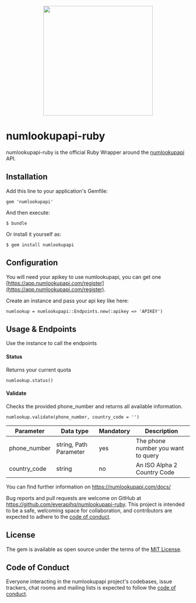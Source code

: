 <p align="center">
<img src="https://app.numlookupapi.com/img/logo/numlookupapi.png" width="300"/>
</p>

# numlookupapi-ruby

numlookupapi-ruby is the official Ruby Wrapper around the [numlookupapi](https://app.numlookupapi.com) API.

## Installation

Add this line to your application's Gemfile:

    gem 'numlookupapi'

And then execute:

    $ bundle

Or install it yourself as:

    $ gem install numlookupapi

## Configuration

You will need your apikey to use numlookupapi, you can get one [https://app.numlookupapi.com/register](https://app.numlookupapi.com/register).

Create an instance and pass your api key like here:

    numlookup = numlookupapi::Endpoints.new(:apikey => 'APIKEY')

## Usage & Endpoints

Use the instance to call the endpoints

#### Status
Returns your current quota

    numlookup.status()

#### Validate
Checks the provided phone_number and returns all available information.

    numlookup.validate(phone_number, country_code = '')

  | Parameter | Data type | Mandatory | Description |
  | --- | ----------- | --- | ----------- |
  | phone_number | string, Path Parameter | yes | The phone number you want to query |
  | country_code | string | no | An ISO Alpha 2 Country Code |


You can find further information on https://numlookupapi.com/docs/

Bug reports and pull requests are welcome on GitHub at https://github.com/everapihq/numlookupapi-ruby. This project is intended to be a safe, welcoming space for collaboration, and contributors are expected to adhere to the [code of conduct](https://github.com/everapihq/numlookupapi-ruby/blob/master/CODE_OF_CONDUCT.md).

## License

The gem is available as open source under the terms of the [MIT License](https://opensource.org/licenses/MIT).

## Code of Conduct

Everyone interacting in the numlookupapi project's codebases, issue trackers, chat rooms and mailing lists is expected to follow the [code of conduct](https://github.com/everapihq/numlookupapi-ruby/blob/master/CODE_OF_CONDUCT.md).
